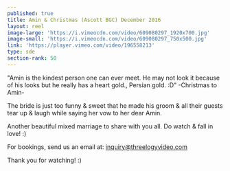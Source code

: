 ```yaml
---
published: true
title: Amin & Christmas (Ascott BGC) December 2016
layout: reel
image-large: 'https://i.vimeocdn.com/video/609080297_1920x700.jpg'
image-small: 'https://i.vimeocdn.com/video/609080297_750x500.jpg'
link: 'https://player.vimeo.com/video/196558213'
type: sde
section-rank: 50
---
```

"Amin is the kindest person one can ever meet. He may not look it because of his looks but he really has a heart gold., Persian gold. :D" -Christmas to Amin-

The bride is just too funny & sweet that he made his groom & all their guests tear up & laugh while saying her vow to her dear Amin.

Another beautiful mixed marriage to share with you all. Do watch & fall in love! :) 

For bookings, send us an email at: inquiry@threelogyvideo.com

Thank you for watching! :)
